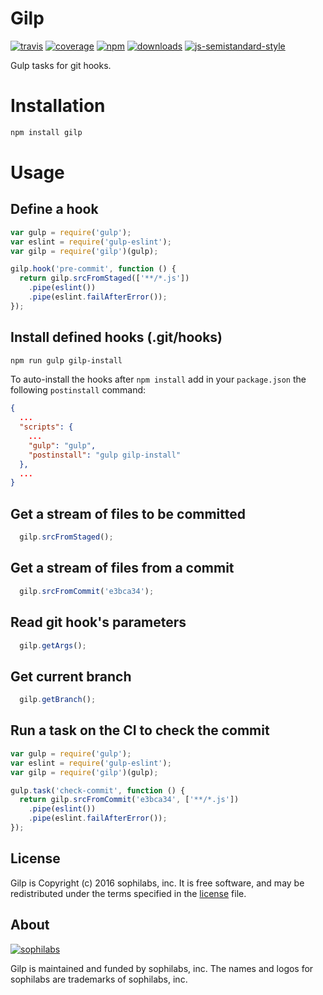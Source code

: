 # Gilp

[![travis][travis-image]][travis-url]
[![coverage][coveralls-image]][coveralls-url]
[![npm][npm-image]][npm-url]
[![downloads][downloads-image]][downloads-url]
[![js-semistandard-style][semi-image]][semi-url]

Gulp tasks for git hooks.

# Installation

```bash
npm install gilp
```

# Usage

## Define a hook

```javascript
var gulp = require('gulp');
var eslint = require('gulp-eslint');
var gilp = require('gilp')(gulp);

gilp.hook('pre-commit', function () {
  return gilp.srcFromStaged(['**/*.js']) 
    .pipe(eslint())
    .pipe(eslint.failAfterError());
});
```

## Install defined hooks (.git/hooks)

```bash
npm run gulp gilp-install
```

To auto-install the hooks after `npm install` add in your `package.json` the 
following `postinstall` command:

```json
{
  ...
  "scripts": {
    ...
    "gulp": "gulp",
    "postinstall": "gulp gilp-install"
  },
  ...
}
```

##  Get a stream of files to be committed

```javascript
  gilp.srcFromStaged();
```
##  Get a stream of files from a commit

```javascript
  gilp.srcFromCommit('e3bca34');
```

## Read git hook's parameters

```javascript
  gilp.getArgs();
```

## Get current branch

```javascript
  gilp.getBranch();
```

## Run a task on the CI to check the commit

```javascript
var gulp = require('gulp');
var eslint = require('gulp-eslint');
var gilp = require('gilp')(gulp);

gulp.task('check-commit', function () {
  return gilp.srcFromCommit('e3bca34', ['**/*.js']) 
    .pipe(eslint())
    .pipe(eslint.failAfterError());
});
```
## License

Gilp is Copyright (c) 2016 sophilabs, inc. It is free software, and may be
redistributed under the terms specified in the [license] file.

## About

[![sophilabs][sophilabs-image]][sophilabs-url]

Gilp is maintained and funded by sophilabs, inc. The names and logos for
sophilabs are trademarks of sophilabs, inc.

[sophilabs-image]: https://res.cloudinary.com/jsconfuy/image/upload/c_pad,f_auto,h_400,w_400/v1426608244/xuwbunompvfjaxuazlwo.png
[sophilabs-url]: https://sophilabs.co
[license]: /LICENSE
[travis-image]: https://img.shields.io/travis/sophilabs/gilp.svg?style=flat-square
[travis-url]: https://travis-ci.org/sophilabs/gilp
[npm-image]: https://img.shields.io/npm/v/gilp.svg?style=flat-square
[npm-url]: https://npmjs.org/packge/gilp
[downloads-image]: https://img.shields.io/npm/dm/gilp.svg?style=flat-square
[downloads-url]: https://npmjs.org/package/gilp
[semi-image]: https://img.shields.io/badge/code%20style-semistandard-brightgreen.svg?style=flat-square
[semi-url]: https://github.com/Flet/semistandard
[coveralls-image]: https://img.shields.io/coveralls/sophilabs/gilp.svg?style=flat-square
[coveralls-url]: https://coveralls.io/github/sophilabs/gilp?branch=master
